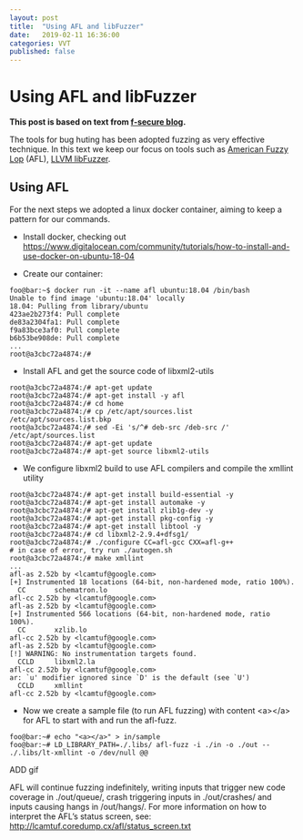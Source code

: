 ```yaml
---
layout: post
title:  "Using AFL and libFuzzer"
date:   2019-02-11 16:36:00
categories: VVT
published: false
---
```


# Using AFL and libFuzzer

**This post is based on text from [f-secure blog][f-secure].**

The tools for bug huting has been adopted fuzzing as very effective technique. In this text we keep our focus on tools such as [American Fuzzy Lop][afl] (AFL), [LLVM libFuzzer][libfuzzer].

## Using AFL

For the next steps we adopted a linux docker container, aiming to keep a pattern for our commands.

- Install docker, checking out https://www.digitalocean.com/community/tutorials/how-to-install-and-use-docker-on-ubuntu-18-04

- Create our container:
```console
foo@bar:~$ docker run -it --name afl ubuntu:18.04 /bin/bash
Unable to find image 'ubuntu:18.04' locally
18.04: Pulling from library/ubuntu
423ae2b273f4: Pull complete 
de83a2304fa1: Pull complete 
f9a83bce3af0: Pull complete 
b6b53be908de: Pull complete 
...
root@a3cbc72a4874:/#

```

- Install AFL and get the source code of libxml2-utils
```console
root@a3cbc72a4874:/# apt-get update
root@a3cbc72a4874:/# apt-get install -y afl
root@a3cbc72a4874:/# cd home
root@a3cbc72a4874:/# cp /etc/apt/sources.list /etc/apt/sources.list.bkp
root@a3cbc72a4874:/# sed -Ei 's/^# deb-src /deb-src /' /etc/apt/sources.list
root@a3cbc72a4874:/# apt-get update
root@a3cbc72a4874:/# apt-get source libxml2-utils
```

- We configure libxml2 build to use AFL compilers and compile the xmllint utility
```console
root@a3cbc72a4874:/# apt-get install build-essential -y
root@a3cbc72a4874:/# apt-get install automake -y
root@a3cbc72a4874:/# apt-get install zlib1g-dev -y
root@a3cbc72a4874:/# apt-get install pkg-config -y
root@a3cbc72a4874:/# apt-get install libtool -y
root@a3cbc72a4874:/# cd libxml2-2.9.4+dfsg1/
root@a3cbc72a4874:/# ./configure CC=afl-gcc CXX=afl-g++
# in case of error, try run ./autogen.sh
root@a3cbc72a4874:/# make xmllint
...
afl-as 2.52b by <lcamtuf@google.com>
[+] Instrumented 18 locations (64-bit, non-hardened mode, ratio 100%).
  CC       schematron.lo
afl-cc 2.52b by <lcamtuf@google.com>
afl-as 2.52b by <lcamtuf@google.com>
[+] Instrumented 566 locations (64-bit, non-hardened mode, ratio 100%).
  CC       xzlib.lo
afl-cc 2.52b by <lcamtuf@google.com>
afl-as 2.52b by <lcamtuf@google.com>
[!] WARNING: No instrumentation targets found.
  CCLD     libxml2.la
afl-cc 2.52b by <lcamtuf@google.com>
ar: `u' modifier ignored since `D' is the default (see `U')
  CCLD     xmllint
afl-cc 2.52b by <lcamtuf@google.com>
```

- Now we create a sample file (to run AFL fuzzing) with content \<a>\</a> for AFL to start with and run the afl-fuzz.
```console
foo@bar:~# echo "<a></a>" > in/sample
foo@bar:~# LD_LIBRARY_PATH=./.libs/ afl-fuzz -i ./in -o ./out -- ./.libs/lt-xmllint -o /dev/null @@
```

ADD gif

AFL will continue fuzzing indefinitely, writing inputs that trigger new code coverage in ./out/queue/, crash triggering inputs in ./out/crashes/ and inputs causing hangs in /out/hangs/. For more information on how to interpret the AFL’s status screen, see: http://lcamtuf.coredump.cx/afl/status_screen.txt


[f-secure]: https://blog.f-secure.com/super-awesome-fuzzing-part-one/
[afl]: http://lcamtuf.coredump.cx/afl/
[libfuzzer]: http://llvm.org/docs/LibFuzzer.html